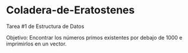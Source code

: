 # Coladera-de-Eratostenes
Tarea #1 de Estructura de Datos

Objetivo: Encontrar los números primos existentes por debajo de 1000 e imprimirlos en un vector.
